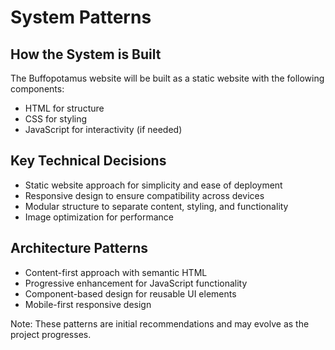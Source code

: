 # System Patterns

## How the System is Built
The Buffopotamus website will be built as a static website with the following components:
- HTML for structure
- CSS for styling
- JavaScript for interactivity (if needed)

## Key Technical Decisions
- Static website approach for simplicity and ease of deployment
- Responsive design to ensure compatibility across devices
- Modular structure to separate content, styling, and functionality
- Image optimization for performance

## Architecture Patterns
- Content-first approach with semantic HTML
- Progressive enhancement for JavaScript functionality
- Component-based design for reusable UI elements
- Mobile-first responsive design

Note: These patterns are initial recommendations and may evolve as the project progresses.
